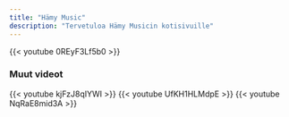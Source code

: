 ```yaml
---
title: "Hämy Music"
description: "Tervetuloa Hämy Musicin kotisivuille"
---
```



{{< youtube 0REyF3Lf5b0 >}}

### Muut videot
{{< youtube kjFzJ8qIYWI >}}
{{< youtube UfKH1HLMdpE >}}
{{< youtube NqRaE8mid3A >}}
